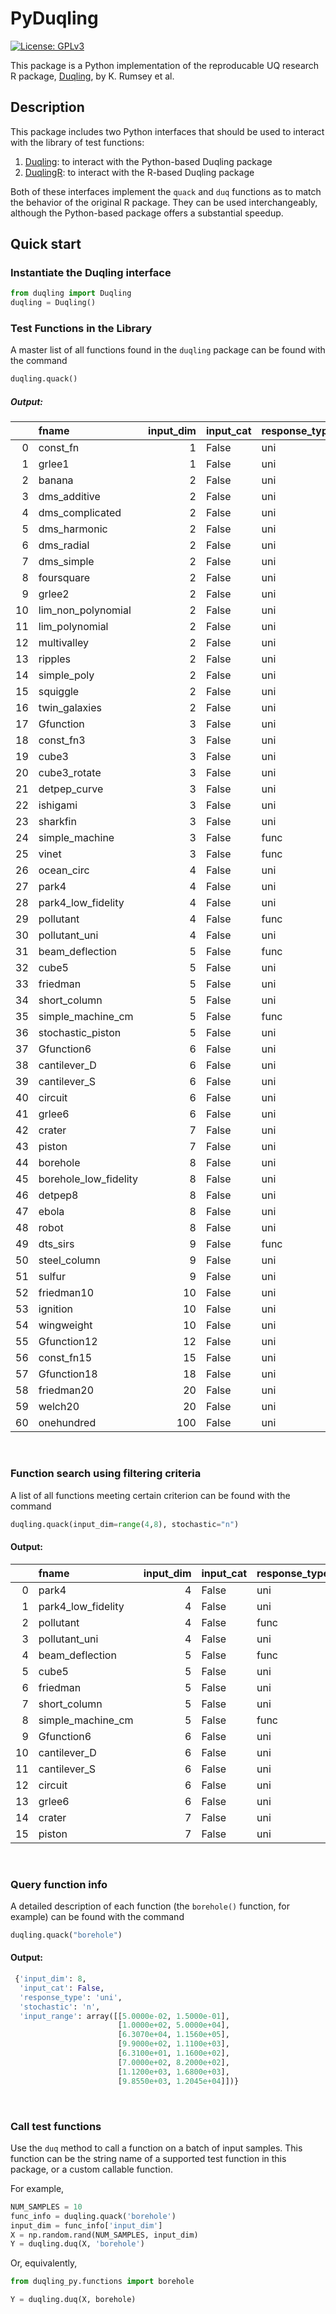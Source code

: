 # PyDuqling

[![License: GPLv3](https://img.shields.io/badge/License-GPLv3-blue.svg)](https://www.gnu.org/licenses/gpl-3.0)

This package is a Python implementation of the reproducable UQ research R package, [Duqling](https://github.com/knrumsey/duqling), by K. Rumsey et al.

## Description

This package includes two Python interfaces that should be used to interact with the library of test functions:
1. [Duqling](/tests/duqling.py): to interact with the Python-based Duqling package
2. [DuqlingR](/tests/duqling_r.py): to interact with the R-based Duqling package

Both of these interfaces implement the `quack` and `duq` functions as to match the behavior of the original R package. They can be used interchangeably, although the Python-based package offers a substantial speedup.

## Quick start

### Instantiate the Duqling interface
``` python
from duqling import Duqling
duqling = Duqling()
```

### Test Functions in the Library
A master list of all functions found in the `duqling` package can be
found with the command
``` python
duqling.quack()
```
##### **Output**:
|| fname                 |   input_dim | input_cat   | response_type   | stochastic   |
|---:|:----------------------|------------:|:------------|:----------------|:-------------|
|  0 | const_fn              |           1 | False       | uni             | n            |
|  1 | grlee1                |           1 | False       | uni             | n            |
|  2 | banana                |           2 | False       | uni             | n            |
|  3 | dms_additive          |           2 | False       | uni             | n            |
|  4 | dms_complicated       |           2 | False       | uni             | n            |
|  5 | dms_harmonic          |           2 | False       | uni             | n            |
|  6 | dms_radial            |           2 | False       | uni             | n            |
|  7 | dms_simple            |           2 | False       | uni             | n            |
|  8 | foursquare            |           2 | False       | uni             | n            |
|  9 | grlee2                |           2 | False       | uni             | n            |
| 10 | lim_non_polynomial    |           2 | False       | uni             | n            |
| 11 | lim_polynomial        |           2 | False       | uni             | n            |
| 12 | multivalley           |           2 | False       | uni             | n            |
| 13 | ripples               |           2 | False       | uni             | n            |
| 14 | simple_poly           |           2 | False       | uni             | n            |
| 15 | squiggle              |           2 | False       | uni             | n            |
| 16 | twin_galaxies         |           2 | False       | uni             | n            |
| 17 | Gfunction             |           3 | False       | uni             | n            |
| 18 | const_fn3             |           3 | False       | uni             | n            |
| 19 | cube3                 |           3 | False       | uni             | n            |
| 20 | cube3_rotate          |           3 | False       | uni             | n            |
| 21 | detpep_curve          |           3 | False       | uni             | n            |
| 22 | ishigami              |           3 | False       | uni             | n            |
| 23 | sharkfin              |           3 | False       | uni             | n            |
| 24 | simple_machine        |           3 | False       | func            | n            |
| 25 | vinet                 |           3 | False       | func            | n            |
| 26 | ocean_circ            |           4 | False       | uni             | y            |
| 27 | park4                 |           4 | False       | uni             | n            |
| 28 | park4_low_fidelity    |           4 | False       | uni             | n            |
| 29 | pollutant             |           4 | False       | func            | n            |
| 30 | pollutant_uni         |           4 | False       | uni             | n            |
| 31 | beam_deflection       |           5 | False       | func            | n            |
| 32 | cube5                 |           5 | False       | uni             | n            |
| 33 | friedman              |           5 | False       | uni             | n            |
| 34 | short_column          |           5 | False       | uni             | n            |
| 35 | simple_machine_cm     |           5 | False       | func            | n            |
| 36 | stochastic_piston     |           5 | False       | uni             | y            |
| 37 | Gfunction6            |           6 | False       | uni             | n            |
| 38 | cantilever_D          |           6 | False       | uni             | n            |
| 39 | cantilever_S          |           6 | False       | uni             | n            |
| 40 | circuit               |           6 | False       | uni             | n            |
| 41 | grlee6                |           6 | False       | uni             | n            |
| 42 | crater                |           7 | False       | uni             | n            |
| 43 | piston                |           7 | False       | uni             | n            |
| 44 | borehole              |           8 | False       | uni             | n            |
| 45 | borehole_low_fidelity |           8 | False       | uni             | n            |
| 46 | detpep8               |           8 | False       | uni             | n            |
| 47 | ebola                 |           8 | False       | uni             | n            |
| 48 | robot                 |           8 | False       | uni             | n            |
| 49 | dts_sirs              |           9 | False       | func            | y            |
| 50 | steel_column          |           9 | False       | uni             | n            |
| 51 | sulfur                |           9 | False       | uni             | n            |
| 52 | friedman10            |          10 | False       | uni             | n            |
| 53 | ignition              |          10 | False       | uni             | n            |
| 54 | wingweight            |          10 | False       | uni             | n            |
| 55 | Gfunction12           |          12 | False       | uni             | n            |
| 56 | const_fn15            |          15 | False       | uni             | n            |
| 57 | Gfunction18           |          18 | False       | uni             | n            |
| 58 | friedman20            |          20 | False       | uni             | n            |
| 59 | welch20               |          20 | False       | uni             | n            |
| 60 | onehundred            |         100 | False       | uni             | n            |'


<br>

### Function search using filtering criteria
A list of all functions meeting certain criterion can be found with the command
``` python
duqling.quack(input_dim=range(4,8), stochastic="n")
```
#### **Output:**
|    | fname              |   input_dim | input_cat   | response_type   | stochastic   |
|---:|:-------------------|------------:|:------------|:----------------|:-------------|
|  0 | park4              |           4 | False       | uni             | n            |
|  1 | park4_low_fidelity |           4 | False       | uni             | n            |
|  2 | pollutant          |           4 | False       | func            | n            |
|  3 | pollutant_uni      |           4 | False       | uni             | n            |
|  4 | beam_deflection    |           5 | False       | func            | n            |
|  5 | cube5              |           5 | False       | uni             | n            |
|  6 | friedman           |           5 | False       | uni             | n            |
|  7 | short_column       |           5 | False       | uni             | n            |
|  8 | simple_machine_cm  |           5 | False       | func            | n            |
|  9 | Gfunction6         |           6 | False       | uni             | n            |
| 10 | cantilever_D       |           6 | False       | uni             | n            |
| 11 | cantilever_S       |           6 | False       | uni             | n            |
| 12 | circuit            |           6 | False       | uni             | n            |
| 13 | grlee6             |           6 | False       | uni             | n            |
| 14 | crater             |           7 | False       | uni             | n            |
| 15 | piston             |           7 | False       | uni             | n            |

<br>

### Query function info
A detailed description of each function (the `borehole()` function, for example) can be found with the command
``` python
duqling.quack("borehole")
```
#### **Output**:
```python
 {'input_dim': 8,
  'input_cat': False,
  'response_type': 'uni',
  'stochastic': 'n',
  'input_range': array([[5.0000e-02, 1.5000e-01],
                        [1.0000e+02, 5.0000e+04],
                        [6.3070e+04, 1.1560e+05],
                        [9.9000e+02, 1.1100e+03],
                        [6.3100e+01, 1.1600e+02],
                        [7.0000e+02, 8.2000e+02],
                        [1.1200e+03, 1.6800e+03],
                        [9.8550e+03, 1.2045e+04]])}
```

<br>

### Call test functions

Use the `duq` method to call a function on a batch of input samples. This function can be the string name of a supported test function in this package, or a custom callable function.

For example,
```python
NUM_SAMPLES = 10
func_info = duqling.quack('borehole')
input_dim = func_info['input_dim']
X = np.random.rand(NUM_SAMPLES, input_dim)
Y = duqling.duq(X, 'borehole')
```

Or, equivalently,
```python
from duqling_py.functions import borehole

Y = duqling.duq(X, borehole)
```
